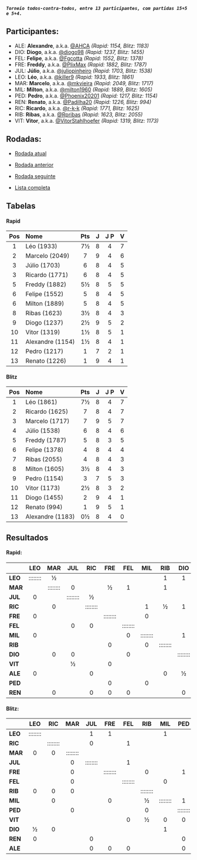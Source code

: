 ***`Torneio todos-contra-todos, entre 13 participantes, com partidas 15+5 e 5+4.`***

## Participantes:

* ALE: **Alexandre**, a.k.a. [@AHCA](https://www.lichess.org/@/AHCA) *(Rapid: 1154, Blitz: 1183)*
* DIO: **Diogo**, a.k.a. [@diogo98](https://www.lichess.org/@/diogo98) *(Rapid: 1237, Blitz: 1455)*
* FEL: **Felipe**, a.k.a. [@Fgcotta](https://www.lichess.org/@/Fgcotta) *(Rapid: 1552, Blitz: 1378)*
* FRE: **Freddy**, a.k.a. [@PlixMax](https://www.lichess.org/@/PlixMax) *(Rapid: 1882, Blitz: 1787)*
* JUL: **Júlio**, a.k.a. [@juliopinheiro](https://www.lichess.org/@/juliopinheiro) *(Rapid: 1703, Blitz: 1538)*
* LEO: **Léo**, a.k.a. [@killer9](https://www.lichess.org/@/killer9) *(Rapid: 1933, Blitz: 1861)*
* MAR: **Marcelo**, a.k.a. [@mkvieira](https://www.lichess.org/@/mkvieira) *(Rapid: 2049, Blitz: 1717)*
* MIL: **Milton**, a.k.a. [@milton1960](https://www.lichess.org/@/milton1960) *(Rapid: 1889, Blitz: 1605)*
* PED: **Pedro**, a.k.a. [@Phoenix20201](https://www.lichess.org/@/Phoenix20201) *(Rapid: 1217, Blitz: 1154)*
* REN: **Renato**, a.k.a. [@Padilha20](https://www.lichess.org/@/Padilha20) *(Rapid: 1226, Blitz: 994)*
* RIC: **Ricardo**, a.k.a. [@r-k-k](https://www.lichess.org/@/r-k-k) *(Rapid: 1771, Blitz: 1625)*
* RIB: **Ribas**, a.k.a. [@Rpribas](https://www.lichess.org/@/Rpribas) *(Rapid: 1623, Blitz: 2055)*
* VIT: **Vitor**, a.k.a. [@VitorStahlhoefer](https://www.lichess.org/@/VitorStahlhoefer) *(Rapid: 1319, Blitz: 1173)*

## Rodadas:

* [Rodada atual](https://grupo-de-xadrez.github.io/rodadas/9)

* [Rodada anterior](https://grupo-de-xadrez.github.io/rodadas/8)

* [Rodada seguinte](https://grupo-de-xadrez.github.io/rodadas/10)

* [Lista completa](https://grupo-de-xadrez.github.io/rodadas)

## Tabelas

#### Rapid

| Pos | Nome | Pts | J | J P | V |
| :---: | :--- | :---: | :---: | :---: | :---: |
| 1 | Léo (1933) | 7½ | 8 | 4 | 7 |
| 2 | Marcelo (2049) | 7 | 9 | 4 | 6 |
| 3 | Júlio (1703) | 6 | 8 | 4 | 5 |
| 3 | Ricardo (1771) | 6 | 8 | 4 | 5 |
| 5 | Freddy (1882) | 5½ | 8 | 5 | 5 |
| 6 | Felipe (1552) | 5 | 8 | 4 | 5 |
| 6 | Milton (1889) | 5 | 8 | 4 | 5 |
| 8 | Ribas (1623) | 3½ | 8 | 4 | 3 |
| 9 | Diogo (1237) | 2½ | 9 | 5 | 2 |
| 10 | Vitor (1319) | 1½ | 8 | 5 | 1 |
| 11 | Alexandre (1154) | 1½ | 8 | 4 | 1 |
| 12 | Pedro (1217) | 1 | 7 | 2 | 1 |
| 13 | Renato (1226) | 1 | 9 | 4 | 1 |

#### Blitz

| Pos | Nome | Pts | J | J P | V |
| :---: | :--- | :---: | :---: | :---: | :---: |
| 1 | Léo (1861) | 7½ | 8 | 4 | 7 |
| 2 | Ricardo (1625) | 7 | 8 | 4 | 7 |
| 3 | Marcelo (1717) | 7 | 9 | 5 | 7 |
| 4 | Júlio (1538) | 6 | 8 | 4 | 6 |
| 5 | Freddy (1787) | 5 | 8 | 3 | 5 |
| 6 | Felipe (1378) | 4 | 8 | 4 | 4 |
| 7 | Ribas (2055) | 4 | 8 | 4 | 3 |
| 8 | Milton (1605) | 3½ | 8 | 4 | 3 |
| 9 | Pedro (1154) | 3 | 7 | 5 | 3 |
| 10 | Vitor (1173) | 2½ | 8 | 3 | 2 |
| 11 | Diogo (1455) | 2 | 9 | 4 | 1 |
| 12 | Renato (994) | 1 | 9 | 5 | 1 |
| 13 | Alexandre (1183) | 0½ | 8 | 4 | 0 |

## Resultados

#### Rapid:

| | LEO | MAR | JUL | RIC | FRE | FEL | MIL | RIB | DIO | VIT | ALE | PED | REN |
| :--- | :---: | :---: | :---: | :---: | :---: | :---: | :---: | :---: | :---: | :---: | :---: | :---: | :---: |
| **LEO** | :::::::: | ½ |  |  |  |  |  | 1 | 1 |  |  |  | 1 |
| **MAR** |  | :::::::: | 0 |  | ½ | 1 |  | 1 |  |  |  | 1 |  |
| **JUL** | 0 |  | :::::::: | ½ |  |  |  |  |  |  | 1 |  | 1 |
| **RIC** |  | 0 |  | :::::::: |  |  | 1 | ½ | 1 |  |  |  |  |
| **FRE** | 0 |  |  |  | :::::::: |  | 0 |  |  |  | 1 |  |  |
| **FEL** |  |  | 0 | 0 |  | :::::::: |  |  |  | 1 | 1 |  |  |
| **MIL** | 0 |  |  |  |  | 0 | :::::::: |  | 1 | 1 |  |  |  |
| **RIB** |  |  |  |  | 0 |  | 0 | :::::::: |  | 1 |  | 1 |  |
| **DIO** |  | 0 | 0 |  |  | 0 |  |  | :::::::: | 1 |  |  |  |
| **VIT** |  |  | ½ |  | 0 |  |  |  |  | :::::::: |  |  | 0 |
| **ALE** | 0 |  |  | 0 |  |  |  | 0 | ½ |  | :::::::: |  |  |
| **PED** |  |  |  |  | 0 |  | 0 |  |  | 0 | 0 | :::::::: | 1 |
| **REN** |  | 0 |  | 0 | 0 | 0 |  |  | 0 |  |  |  | :::::::: |

#### Blitz:

| | LEO | RIC | MAR | JUL | FRE | FEL | RIB | MIL | PED | VIT | DIO | REN | ALE |
| :--- | :---: | :---: | :---: | :---: | :---: | :---: | :---: | :---: | :---: | :---: | :---: | :---: | :---: |
| **LEO** | :::::::: |  |  | 1 | 1 |  |  | 1 |  |  |  |  | 1 |
| **RIC** |  | :::::::: |  | 0 |  | 1 |  |  |  |  |  | 1 | 1 |
| **MAR** | 0 | 0 | :::::::: |  |  |  |  |  |  |  | 1 | 1 |  |
| **JUL** |  |  | 0 | :::::::: |  | 1 |  |  |  | 1 | 1 |  |  |
| **FRE** |  |  | 0 |  | :::::::: |  | 0 |  | 1 | 1 |  | 1 |  |
| **FEL** |  |  | 0 |  |  | :::::::: |  | 0 |  |  | 1 | 1 |  |
| **RIB** | 0 | 0 | 0 |  |  |  | :::::::: |  |  |  |  |  | 1 |
| **MIL** |  | 0 |  |  | 0 |  | ½ | :::::::: | 1 |  |  |  |  |
| **PED** |  |  | 0 |  |  |  | 0 |  | :::::::: |  |  |  |  |
| **VIT** |  |  |  |  |  | 0 | ½ | 0 | 0 | :::::::: | 1 |  |  |
| **DIO** | ½ | 0 |  |  |  |  |  | 1 |  |  | :::::::: | 0 | ½ |
| **REN** | 0 |  |  | 0 |  |  |  |  | 0 | 0 |  | :::::::: |  |
| **ALE** |  |  |  | 0 | 0 | 0 |  |  | 0 |  |  |  | :::::::: |

